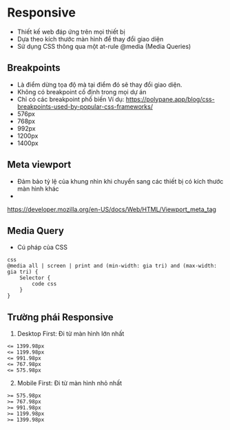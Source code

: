 # Responsive 
- Thiết kế web đáp ứng trên mọi thiết bị
- Dựa theo kích thước màn hình để thay đổi giao diện
- Sử dụng CSS thông qua một at-rule @media (Media Queries)


## Breakpoints
- Là điểm dừng tọa độ mà tại điểm đó sẽ thay đổi giao diện.
- Không có breakpoint cố định trong mọi dự án 
- Chỉ có các breakpoint phổ biến
Ví dụ: https://polypane.app/blog/css-breakpoints-used-by-popular-css-frameworks/
- 576px
- 768px
- 992px
- 1200px
- 1400px

## Meta viewport
- Đảm bảo tỷ lệ của khung nhìn khi chuyển sang các thiết bị có kích thước màn hình khác
- <meta name="viewport" content="width=device-width, initial-scale=1.0">
https://developer.mozilla.org/en-US/docs/Web/HTML/Viewport_meta_tag


## Media Query
- Cú pháp của CSS 
```
css
@media all | screen | print and (min-width: gia tri) and (max-width: gia tri) {
    Selector {
        code css
    }
}
```
## Trường phái Responsive
1. Desktop First: Đi từ màn hình lớn nhất
```
<= 1399.98px
<= 1199.98px
<= 991.98px
<= 767.98px
<= 575.98px
```
2. Mobile First: Đi từ màn hình nhỏ nhất

```
>= 575.98px
>= 767.98px
>= 991.98px
>= 1199.98px
>= 1399.98px
```